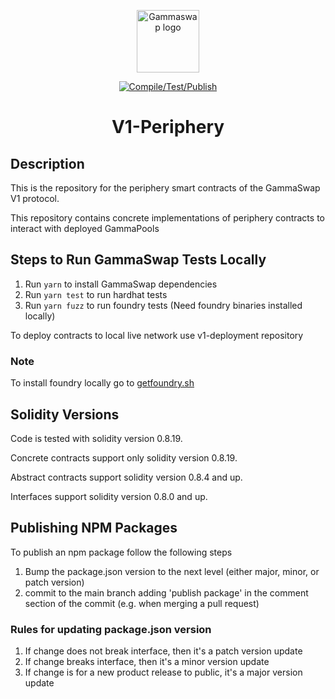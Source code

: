 <p align="center"><a href="https://gammaswap.com" target="_blank" rel="noopener noreferrer"><img width="100" src="https://app.gammaswap.com/logo.svg" alt="Gammaswap logo"></a></p>

<p align="center">
  <a href="https://github.com/gammaswap/v1-periphery/actions/workflows/main.yml">
    <img src="https://github.com/gammaswap/v1-periphery/actions/workflows/main.yml/badge.svg?branch=main" alt="Compile/Test/Publish">
  </a>
</p>

<h1 align="center">V1-Periphery</h1>

## Description
This is the repository for the periphery smart contracts of the GammaSwap V1 protocol.

This repository contains concrete implementations of periphery contracts to interact with deployed GammaPools

## Steps to Run GammaSwap Tests Locally

1. Run `yarn` to install GammaSwap dependencies
2. Run `yarn test` to run hardhat tests
3. Run `yarn fuzz` to run foundry tests (Need foundry binaries installed locally)

To deploy contracts to local live network use v1-deployment repository

### Note
To install foundry locally go to [getfoundry.sh](https://getfoundry.sh/)

## Solidity Versions
Code is tested with solidity version 0.8.19.

Concrete contracts support only solidity version 0.8.19.

Abstract contracts support solidity version 0.8.4 and up.

Interfaces support solidity version 0.8.0 and up.

## Publishing NPM Packages

To publish an npm package follow the following steps

1. Bump the package.json version to the next level (either major, minor, or patch version)
2. commit to the main branch adding 'publish package' in the comment section of the commit (e.g. when merging a pull request)

### Rules for updating package.json version

1. If change does not break interface, then it's a patch version update
2. If change breaks interface, then it's a minor version update
3. If change is for a new product release to public, it's a major version update
